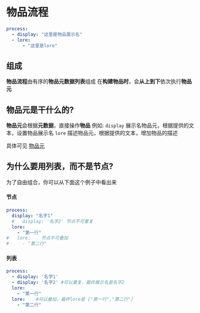 # 物品流程

```yaml
process:
  - display: "这里是物品展示名"
  - lore:
      - "这里是lore"
```

## 组成

**物品流程**由有序的**物品元数据列表**组成
在**构建物品时**，会**从上到下**依次执行**物品元**

## 物品元是干什么的?

**物品元**会根据**元数据**，直接操作**物品**
例如:
`display` 展示名物品元，根据提供的文本，设置物品展示名
`lore` 描述物品元，根据提供的文本，增加物品的描述

具体可见 [物品元]()

## 为什么要用列表，而不是节点?

为了自由组合，你可以从下面这个例子中看出来

#### 节点

```yaml
process:
  display: "名字1"
  #   display: '名字2' 节点不可重复
  lore:
    - "第一行"
#   lore:    节点不可叠加
#     - "第二行"
```

#### 列表

```yaml
process:
  - display: '名字1'
  - display: '名字2' #可以重复，最终展示名是名字2
  lore:
    - "第一行"
  lore:    #可以叠加，最终lore是 ["第一行","第二行"]
    - "第二行"
```
